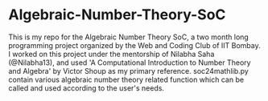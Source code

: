 # Algebraic-Number-Theory-SoC
This is my repo for the Algebraic Number Theory SoC, a two month long programming project organized by the Web and Coding Club of IIT Bombay. I worked on this project under the mentorship of Nilabha Saha (@Nilabha13), and used 'A Computational Introduction to Number Theory and Algebra' by Victor Shoup as my primary reference. soc24mathlib.py contain various algebraic number theory related function which can be called and used according to the user's needs. 
